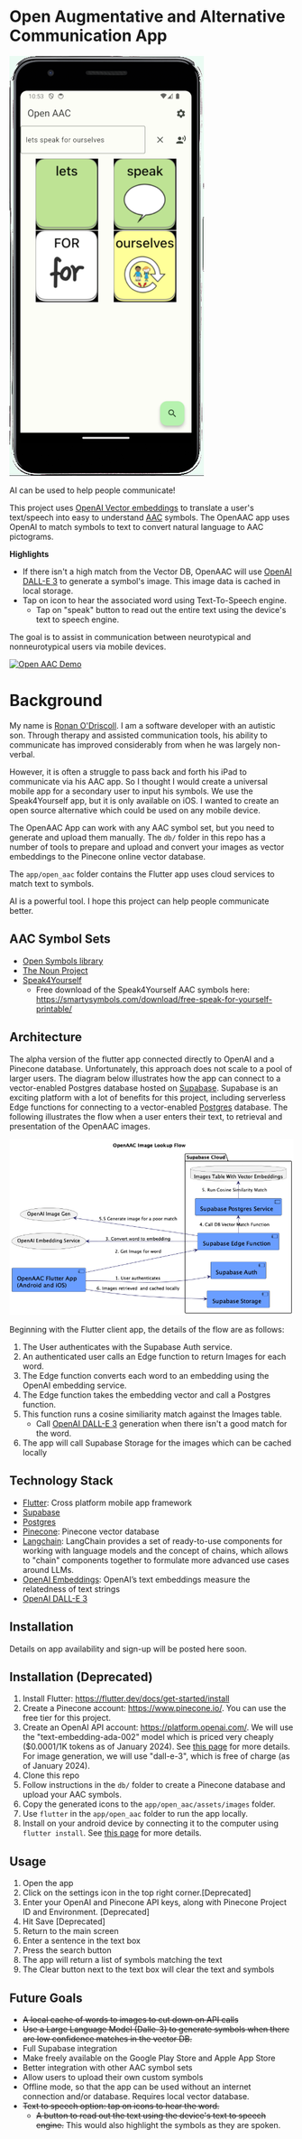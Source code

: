 # Open Augmentative and Alternative Communication App

![OpenAAC App](docs/lets_speak.png?raw=true)

AI can be used to help people communicate!

This project uses [OpenAI Vector embeddings](https://platform.openai.com/docs/guides/embeddings) to translate a user's text/speech into easy to understand [AAC](https://www.asha.org/public/speech/disorders/aac/) symbols. The OpenAAC app uses OpenAI to match symbols to text to convert natural language to AAC pictograms.

**Highlights** 
 * If there isn't a high match from the Vector DB, OpenAAC will use [OpenAI DALL-E 3](https://openai.com/dall-e-3) to generate a symbol's image. This image data is cached in local storage.
 * Tap on icon to hear the associated word using Text-To-Speech engine.
   * Tap on "speak" button to read out the entire text using the device's text to speech engine.

The goal is to assist in communication between neurotypical and nonneurotypical users via mobile devices.

[![Open AAC Demo](https://img.youtube.com/vi/0Lx7t2MB3DI/0.jpg)](https://youtu.be/0Lx7t2MB3DI)

# Background
My name is [Ronan O'Driscoll](https://ronanodriscoll.com/). I am a software developer with an autistic son. Through therapy and assisted communication tools, his ability to communicate has improved considerably from when he was largely non-verbal. 

However, it is often a struggle to pass back and forth his iPad to communicate via his AAC app. So I thought I would create a universal mobile app for a secondary user to input his symbols. We use the Speak4Yourself app, but it is only available on iOS. I wanted to create an open source alternative which could be used on any mobile device.

The OpenAAC App can work with any AAC symbol set, but you need to generate and upload them manually. The `db/` folder in this repo has a number of tools to prepare and upload and convert your images as vector embeddings to the Pinecone online vector database.

The `app/open_aac` folder contains the Flutter app uses cloud services to match text to symbols.

AI is a powerful tool. I hope this project can help people communicate better.

## AAC Symbol Sets 
 * [Open Symbols library](https://www.opensymbols.org/)
 * [The Noun Project](https://thenounproject.com/)
 * [Speak4Yourself](https://speakforyourself.org/)
   * Free download of the Speak4Yourself AAC symbols here: https://smartysymbols.com/download/free-speak-for-yourself-printable/

## Architecture
The alpha version of the flutter app connected directly to OpenAI and a Pinecone database. Unfortunately, this approach does not scale to a pool of larger users. The  diagram below illustrates how the app can connect to a vector-enabled Postgres database hosted on [Supabase](https://supabase.com/). Supabase is an exciting platform with a lot of benefits for this project, including serverless Edge functions for connecting to a vector-enabled [Postgres](https://www.postgresql.org/) database. The following illustrates the flow when a user enters their text, to retrieval and presentation of the OpenAAC images.

![OpenAAC Image Lookup Flow](docs/OpenAAC_Image_Lookup_Flow.png?raw=true)

Beginning with the Flutter client app, the details of the flow are as follows:

 1. The User authenticates with the Supabase Auth service.
 1. An authenticated user calls an Edge function to return Images for each word.
 1. The Edge function converts each word to an embedding using the OpenAI embedding service.
 1. The Edge function takes the embedding vector and call a Postgres function.
 1. This function runs a cosine similiarity match against the Images table.
    * Call [OpenAI DALL-E 3](https://openai.com/dall-e-3) generation when there isn't a good match for the word.
 1. The app will call Supabase Storage for the images which can be cached locally

## Technology Stack
 * [Flutter](https://flutter.dev/): Cross platform mobile app framework
 * [Supabase](https://supabase.com/)
 * [Postgres](https://www.postgresql.org/)
 * [Pinecone](https://pub.dev/packages/pinecone): Pinecone vector database
 * [Langchain](https://pub.dev/packages/langchain): LangChain provides a set of ready-to-use components for working with language models and the concept of chains, which allows to "chain" components together to formulate more advanced use cases around LLMs.
 * [OpenAI Embeddings](https://platform.openai.com/docs/guides/embeddings): OpenAI’s text embeddings measure the relatedness of text strings
 * [OpenAI DALL-E 3](https://openai.com/dall-e-3)

 ## Installation
 Details on app availability and sign-up will be posted here soon.

 ## Installation (Deprecated)
  1. Install Flutter: https://flutter.dev/docs/get-started/install
  2. Create a Pinecone account: https://www.pinecone.io/. You can use the free tier for this project.
  3. Create an OpenAI API account: https://platform.openai.com/. We will use the "text-embedding-ada-002" model which is priced very cheaply ($0.0001/1K tokens as of January 2024). See [this page](https://openai.com/pricing#language-models) for more details. For image generation, we will use "dall-e-3", which is free of charge (as of January 2024).
  4. Clone this repo
  5. Follow instructions in the `db/` folder to create a Pinecone database and upload your AAC symbols.
  6. Copy the generated icons to the `app/open_aac/assets/images` folder.
  7. Use `flutter` in the `app/open_aac` folder to run the app locally.
  8. Install on your android device by connecting it to the computer using `flutter install`. See [this page](https://docs.flutter.dev/deployment/android#install-an-apk-on-a-device) for more details.

## Usage
  1. Open the app
  2. Click on the settings icon in the top right corner.[Deprecated]
  3. Enter your OpenAI and Pinecone API keys, along with Pinecone Project ID and Environment. [Deprecated]
  4. Hit Save [Deprecated]
  5. Return to the main screen
  6. Enter a sentence in the text box
  7. Press the search button
  8. The app will return a list of symbols matching the text
  9. The Clear button next to the text box will clear the text and symbols

## Future Goals
 * ~~A local cache of words to images to cut down on API calls~~
 * ~~Use a Large Language Model (Dalle-3) to generate symbols when there are low confidence matches in the vector DB.~~
 * Full Supabase integration
 * Make freely available on the Google Play Store and Apple App Store
 * Better integration with other AAC symbol sets
 * Allow users to upload their own custom symbols
 * Offline mode, so that the app can be used without an internet connection and/or database. Requires local vector database.
 * ~~Text to speech option: tap on icons to hear the word.~~ 
   * ~~A button to read out the text using the device's text to speech engine.~~ This would also highlight the symbols as they are spoken.
